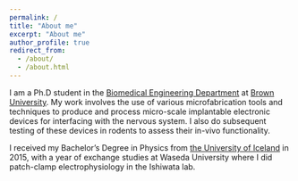 ```yaml
---
permalink: /
title: "About me"
excerpt: "About me"
author_profile: true
redirect_from: 
  - /about/
  - /about.html
---
```



I am a Ph.D student in the [Biomedical Engineering Department](https://www.brown.edu/academics/biomedical-engineering/research) at [Brown University](https://www.brown.edu/). My work involves the use of various microfabrication tools and techniques to produce and process micro-scale implantable electronic devices for interfacing with the nervous system. I also do subsequent testing of these devices in rodents to assess their in-vivo functionality.

I received my Bachelor’s Degree in Physics from [the University of Iceland](https://english.hi.is/university_of_iceland) in 2015, with a year of exchange studies at Waseda University where I did patch-clamp electrophysiology in the Ishiwata lab. 



